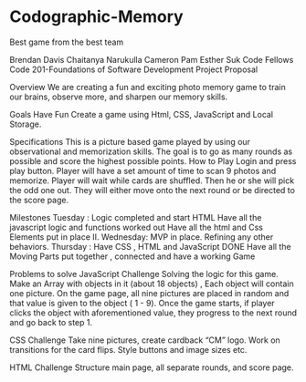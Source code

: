 # Codographic-Memory
Best game from the best team
 
<Codographers/>
Brendan Davis
Chaitanya Narukulla
Cameron Pam
Esther Suk
Code Fellows
Code 201-Foundations of Software Development Project Proposal

Overview
 We are creating a fun and exciting photo memory game to train our brains, observe more, and sharpen our memory skills.
 
Goals
Have Fun
Create a game using Html, CSS, JavaScript and Local Storage.

Specifications 
This is a picture based game played by using our observational and memorization skills.  The goal is to go as many rounds as possible and score the highest possible points.
How to Play
Login and press play button.
Player will have a set amount of time to scan 9 photos  and memorize.
Player will wait while cards are shuffled.
Then he or she will pick the odd one out.
They will either move onto the next round or be directed to the score page.
 
Milestones
Tuesday : Logic completed and start HTML
Have all  the javascript logic and functions worked out 
Have all the html and Css Elements put in place
  II.     Wednesday: MVP in place. 
           Refining any other behaviors.
Thursday : Have CSS , HTML and JavaScript DONE
Have all the Moving Parts put together , connected and have a working Game
 
 
Problems to solve 
JavaScript Challenge
Solving the logic for this  game.
Make an Array  with  objects in it (about 18 objects) , Each object will contain  one picture.
On the game page,  all nine pictures are placed in  random and that value is given to the object  ( 1 - 9).
Once  the game starts, if player clicks the object with aforementioned value, they progress to the next round and go back to step 1. 
 
 CSS Challenge
Take nine pictures, create cardback “CM” logo.
Work on transitions for the card flips.
Style buttons and image sizes etc.
 
HTML Challenge
Structure main page, all separate rounds, and score page.
 
 
